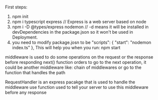 First steps: 
1. npm init
2. npm i typescript express    // Express is a web server based on node
3. npm i -D @types/express nodemon // -d means it will be installed in devDependencies in the package.json so it won't be used in Deployment.
4. you need to modify package.josn to be
 "scripts": {
    "start": "nodemon index.ts"
  },
  This will help you when you run: npm start

middleware is used to do some operations on the request or the response before responding
next() function orders to go to the next operation, it could be another middleware like: chain of middlewares or go to the function that handles
the path

RequestHandler is an express pacakge that is used to handle the middleware 
use function used to tell your server to use this middleware before any response